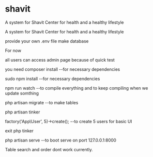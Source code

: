 # shavit
A system for Shavit Center for health and a healthy lifestyle

A system for Shavit Center for health and a healthy lifestyle

provide your own .env file make database


For now

all users can access admin page because of quick test

you need composer install --for necessary dependencies

sudo npm install  --for necessary dependencies

npm run watch  --to compile everything and to keep compiling when we update somthing

 php artisan migrate   --to make tables

php artisan tinker

factory('App\User', 5)->create(); --to create 5 users for basic UI

exit php tinker

php artisan serve --to boot serve on port 127.0.0.1:8000

Table search and order dont work currently.
